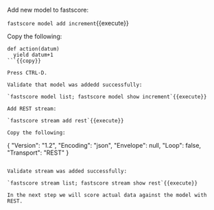 Add new model to fastscore:

`fastscore model add increment`{{execute}}

Copy the following:
```
def action(datum)
  yield datum+1
```{{copy}}

Press CTRL-D.

Validate that model was addedd successfully:

`fastscore model list; fastscore model show increment`{{execute}}

Add REST stream:

`fastscore stream add rest`{{execute}}

Copy the following:
```
{
  "Version": "1.2",
  "Encoding": "json",
  "Envelope": null,
  "Loop": false,
  "Transport": "REST"
}
```{{copy}}

Validate stream was added successfully:

`fastscore stream list; fastscore stream show rest`{{execute}}

In the next step we will score actual data against the model with REST.


